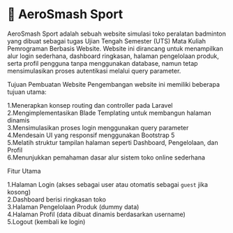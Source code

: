 # 🏸 AeroSmash Sport  

AeroSmash Sport adalah sebuah website simulasi toko peralatan badminton yang dibuat sebagai tugas Ujian Tengah Semester (UTS) Mata Kuliah Pemrograman Berbasis Website. Website ini dirancang untuk menampilkan alur login sederhana, dashboard ringkasan, halaman pengelolaan produk, serta profil pengguna tanpa menggunakan database, namun tetap mensimulasikan proses autentikasi melalui query parameter.


Tujuan Pembuatan Website
Pengembangan website ini memiliki beberapa tujuan utama:

1.Menerapkan konsep routing dan controller pada Laravel  
2.Mengimplementasikan Blade Templating untuk membangun halaman dinamis  
3.Mensimulasikan proses login menggunakan query parameter  
4.Mendesain UI yang responsif menggunakan Bootstrap 5  
5.Melatih struktur tampilan halaman seperti Dashboard, Pengelolaan, dan Profil  
6.Menunjukkan pemahaman dasar alur sistem toko online sederhana  


Fitur Utama

1.Halaman Login (akses sebagai user atau otomatis sebagai `guest` jika kosong)  
2.Dashboard berisi ringkasan toko  
3.Halaman Pengelolaan Produk (dummy data)  
4.Halaman Profil (data dibuat dinamis berdasarkan username)  
5.Logout (kembali ke login)  

